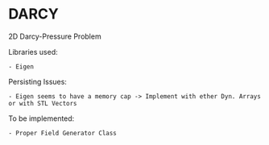 # DARCY
2D Darcy-Pressure Problem

Libraries used:

	- Eigen

Persisting Issues:

	- Eigen seems to have a memory cap -> Implement with ether Dyn. Arrays or with STL Vectors

To be implemented:

	- Proper Field Generator Class
